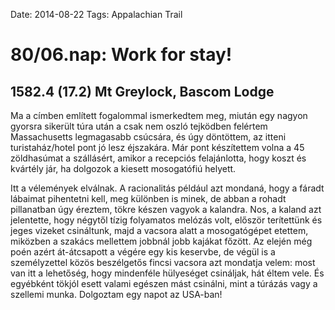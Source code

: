 Date: 2014-08-22
Tags: Appalachian Trail

# 80/06.nap: Work for stay!

## 1582.4 (17.2) Mt Greylock, Bascom Lodge

Ma a címben említett fogalommal ismerkedtem meg, miután egy nagyon gyorsra sikerült túra után a csak nem oszló tejködben felértem Massachusetts legmagasabb csúcsára, és úgy döntöttem, az itteni turistaház/hotel pont jó lesz éjszakára. Már pont készítettem volna a 45 zöldhasúmat a szállásért, amikor a recepciós felajánlotta, hogy koszt és kvártély jár, ha dolgozok a kiesett mosogatófiú helyett.

Itt a vélemények elválnak. A racionalitás például azt mondaná, hogy a fáradt lábaimat pihentetni kell, meg különben is minek, de abban a rohadt pillanatban úgy éreztem, tökre készen vagyok a kalandra. Nos, a kaland azt jelentette, hogy négytől tízig folyamatos melózás volt, először terítettünk és jeges vizeket csináltunk, majd a vacsora alatt a mosogatógépet etettem, miközben a szakács mellettem jobbnál jobb kajákat főzött. Az elején még poén azért át-átcsapott a végére egy kis keservbe, de végül is a személyzettel közös beszélgetős fincsi vacsora azt mondatja velem: most van itt a lehetőség, hogy mindenféle hülyeséget csináljak, hát éltem vele. És egyébként tökjól esett valami egészen mást csinálni, mint a túrázás vagy a szellemi munka. Dolgoztam egy napot az USA-ban!